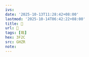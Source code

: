```yaml
---
ivs:
date: '2025-10-13T11:28:42+08:00'
lastmod: '2025-10-14T06:42:22+08:00'
title: 󰞑
url: 󰞑
tags: [㼬]
hex: 3F2C
src: GHZR
note:
---
```

